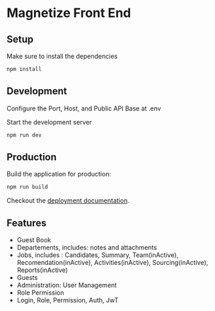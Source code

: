 # Magnetize Front End

## Setup

Make sure to install the dependencies

```bash
npm install
```

## Development
Configure the Port, Host, and Public API Base at .env

Start the development server

```bash
npm run dev
```

## Production

Build the application for production:

```bash
npm run build
```

Checkout the [deployment documentation](https://v3.nuxtjs.org/docs/deployment).

## Features

- Guest Book
- Departements, includes: notes and attachments
- Jobs, includes : Candidates, Summary, Team(inActive), Recomendation(inActive), Activities(inActive), Sourcing(inActive), Reports(inActive)
- Guests
- Administration: User Management
- Role Permission
- Login, Role, Permission, Auth, JwT